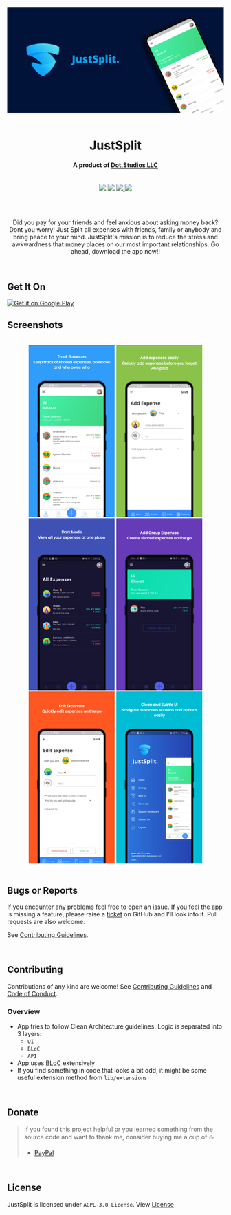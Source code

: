 <div align="center">
    <img src="https://raw.githubusercontent.com/bharat-1809/JustSplit/master/JustSplit_header-01.png" />
</div>

<br>

# <div align="center">JustSplit</div>
#### <div align="center">A product of <a href="https://dotstudios.ml">Dot.Studios LLC</a></div><br>

<div align="center">
    <img src="https://img.shields.io/badge/Version-v1.0.1-blue" />
    <img src="https://api.travis-ci.com/bharat-1809/JustSplit.svg?branch=master" />
    <a href="https://github.com/bharat-1809/JustSplit/blob/956cc4c483d4f571892550b5cbe8b6df0d3d923e/LICENSE">
        <img src="https://img.shields.io/badge/License-AGPL 3.0-orange" />
    </a>
    <a href="https://paypal.me/bsharma1809">
        <img src="https://img.shields.io/badge/Support-PayPal-brightgreen" />
    </a>
</div>

<br><br>

<div align="center">

Did you pay for your friends and feel anxious about asking money back? Dont you worry! Just Split all expenses with friends, family or anybody and bring peace to your mind. JustSplit's mission is to reduce the stress and awkwardness that money places on our most important relationships. Go ahead, download the app now!!
</div>

<br>

## Get It On

<a href='https://play.google.com/store/apps/details?id=dot.studios.contri_app&pcampaignid=pcampaignidMKT-Other-global-all-co-prtnr-py-PartBadge-Mar2515-1'>
    <img alt='Get it on Google Play' src='https://play.google.com/intl/en_us/badges/static/images/badges/en_badge_web_generic.png' width="200"/>
</a>

<br>

## Screenshots

<br>

<div align="center">
    <img src="Mockups/1.png" width="200">
    <img src="Mockups/2.png" width="200">
    <img src="Mockups/3.png" width="200">
    <img src="Mockups/4.png" width="200">
    <img src="Mockups/5.png" width="200">
    <img src="Mockups/6.png" width="200">
</div>

<br>

## Bugs or Reports

If you encounter any problems feel free to open an [issue](https://github.com/bharat-1809/JustSplit/issues/new?assignees=&labels=&template=bug_report.md&title=). If you feel the app is missing a feature, please raise a [ticket](https://github.com/bharat-1809/JustSplit/issues/new?assignees=&labels=&template=feature_request.md&title=) on GitHub and I'll look into it. Pull requests are also welcome.

See [Contributing Guidelines](CONTRIBUTING.md).

<br>

## Contributing

Contributions of any kind are welcome! See [Contributing Guidelines](CONTRIBUTING.md) and [Code of Conduct](CODE_OF_CONDUCT.md).

### Overview

- App tries to follow Clean Architecture guidelines. Logic is separated into 3 layers:
    - `UI`
    - `BLoC`
    - `API`
- App uses [BLoC](https://bloclibrary.dev/#/coreconcepts) extensively
- If you find something in code that looks a bit odd, it might be some useful extension method from `lib/extensions`

<br>

## Donate

> If you found this project helpful or you learned something from the source code and want to thank me, consider buying me a cup of ☕
> - [PayPal](https://paypal.me/bsharma1809)

<br>

## License

JustSplit is licensed under `AGPL-3.0 License`. View [License](LICENSE.md)

